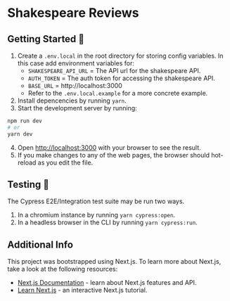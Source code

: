 # Shakespeare Reviews

## Getting Started 🚀
1. Create a `.env.local` in the root directory for storing config variables. In this case add environment variables for:
    * `SHAKESPEARE_API_URL` = The API url for the shakespeare API.
    * `AUTH_TOKEN` = The auth token for accessing the shakespeare API.
    * `BASE_URL` = http://localhost:3000
    * Refer to the `.env.local.example` for a more concrete example.
2. Install depencencies by running `yarn`.
3. Start the development server by running:

```bash
npm run dev
# or
yarn dev
```

4. Open [http://localhost:3000](http://localhost:3000) with your browser to see the result.
5. If you make changes to any of the web pages, the browser should hot-reload as you edit the file.

## Testing 🧪
The Cypress E2E/Integration test suite may be run two ways.
1. In a chromium instance by running `yarn cypress:open`.
2. In a headless browser in the CLI by running `yarn cypress:run`.

## Additional Info
This project was bootstrapped using Next.js. To learn more about Next.js, take a look at the following resources:

- [Next.js Documentation](https://nextjs.org/docs) - learn about Next.js features and API.
- [Learn Next.js](https://nextjs.org/learn) - an interactive Next.js tutorial.
